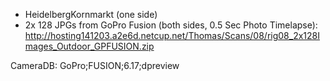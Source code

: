 - HeidelbergKornmarkt (one side)
- 2x 128 JPGs from GoPro Fusion (both sides, 0.5 Sec Photo Timelapse):
http://hosting141203.a2e6d.netcup.net/Thomas/Scans/08/rig08_2x128Images_Outdoor_GPFUSION.zip

CameraDB: GoPro;FUSION;6.17;dpreview
